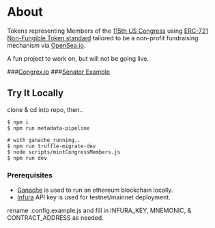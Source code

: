 # About

Tokens representing Members of the [115th US Congress](https://en.wikipedia.org/wiki/115th_United_States_Congress) using [ERC-721 Non-Fungible Token standard](http://erc721.org/) tailored to be a non-profit fundraising mechanism via [OpenSea.io](https://opensea.io/).

A fun project to work on, but will not be going live.

###[Congrex.io](http://congrex.io/)
###[Senator Example](https://rinkeby.opensea.io/assets/0x71a7bc84135e32de9fff35e91d7b5e7b5b4b80e4/81)


## Try It Locally

clone & cd into repo, then..
```
$ npm i
$ npm run metadata-pipeline

# with ganache running..
$ npm run truffle-migrate-dev
$ node scripts/mintCongressMembers.js
$ npm run dev
```

### Prerequisites

* [Ganache](https://truffleframework.com/ganache) is used to run an ethereum blockchain locally.
* [Infura](https://infura.io/) API key is used for testnet/mainnet deployment.

rename .config.example.js and fill in INFURA_KEY, MNEMONIC, & CONTRACT_ADDRESS as needed.

